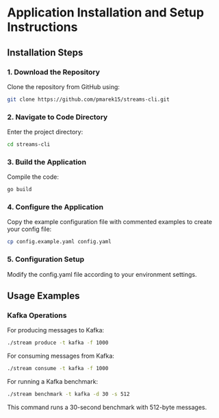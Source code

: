 # Application Installation and Setup Instructions

## Installation Steps

### 1. Download the Repository
Clone the repository from GitHub using:
```bash
git clone https://github.com/pmarek15/streams-cli.git
```

### 2. Navigate to Code Directory
Enter the project directory:
```bash
cd streams-cli
```

### 3. Build the Application
Compile the code:
```bash
go build
```

### 4. Configure the Application
Copy the example configuration file with commented examples to create your config file:
```bash
cp config.example.yaml config.yaml
```

### 5. Configuration Setup
Modify the config.yaml file according to your environment settings.

## Usage Examples

### Kafka Operations

For producing messages to Kafka:
```bash
./stream produce -t kafka -f 1000
```

For consuming messages from Kafka:
```bash
./stream consume -t kafka -f 1000
```

For running a Kafka benchmark:
```bash
./stream benchmark -t kafka -d 30 -s 512
```
This command runs a 30-second benchmark with 512-byte messages.
